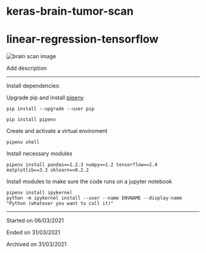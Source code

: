 # keras-brain-tumor-scan

# linear-regression-tensorflow

![brain scan image](https://images.pexels.com/photos/4226264/pexels-photo-4226264.jpeg?auto=compress&cs=tinysrgb&dpr=3&h=750&w=1260)

Add description

-----


Install dependencies:

Upgrade pip and install [pipenv](https://pipenv.pypa.io/en/latest/)

```
pip install --upgrade --user pip

pip install pipenv
```

Create and activate a virtual enviroment

```
pipenv shell
```

Install necessary modules

```
pipenv install pandas==1.2.3 numpy==1.2 tensorflow==2.4 matplotlib==3.3 sklearn==0.2.2
```

Install modules to make sure the code runs on a jupyter notebook

```
pipenv install ipykernel
python -m ipykernel install --user --name ENVNAME --display-name "Python (whatever you want to call it)"
```
-----

Started on 06/03/2021

Ended on 31/03/2021

Archived on 31/03/2021
